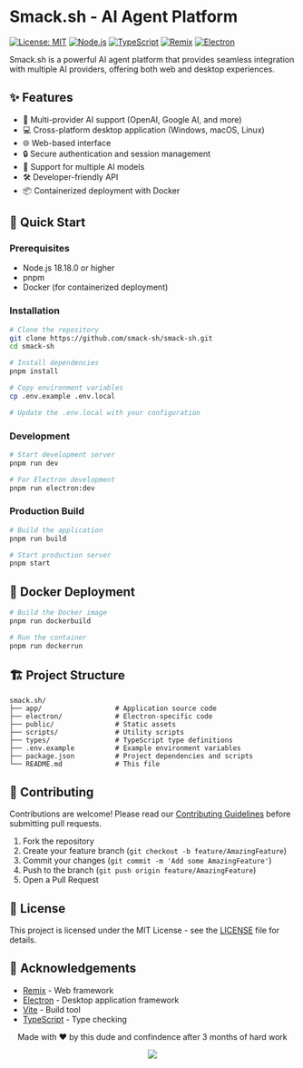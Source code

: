 # Smack.sh - AI Agent Platform

[![License: MIT](https://img.shields.io/badge/License-MIT-yellow.svg)](https://opensource.org/licenses/MIT)
[![Node.js](https://img.shields.io/badge/node-%3E%3D18.18.0-brightgreen)](https://nodejs.org/)
[![TypeScript](https://img.shields.io/badge/TypeScript-4.9.5-blue.svg)](https://www.typescriptlang.org/)
[![Remix](https://img.shields.io/badge/Remix-2.0.1-000000.svg)](https://remix.run/)
[![Electron](https://img.shields.io/badge/Electron-27.1.3-47848F.svg)](https://www.electronjs.org/)

Smack.sh is a powerful AI agent platform that provides seamless integration with multiple AI providers, offering both web and desktop experiences.

## ✨ Features

- 🚀 Multi-provider AI support (OpenAI, Google AI, and more)
- 💻 Cross-platform desktop application (Windows, macOS, Linux)
- 🌐 Web-based interface
- 🔒 Secure authentication and session management
- 🧠 Support for multiple AI models
- 🛠️ Developer-friendly API
- 📦 Containerized deployment with Docker

## 🚀 Quick Start

### Prerequisites

- Node.js 18.18.0 or higher
- pnpm
- Docker (for containerized deployment)

### Installation

```bash
# Clone the repository
git clone https://github.com/smack-sh/smack-sh.git
cd smack-sh

# Install dependencies
pnpm install

# Copy environment variables
cp .env.example .env.local

# Update the .env.local with your configuration
```

### Development

```bash
# Start development server
pnpm run dev

# For Electron development
pnpm run electron:dev
```

### Production Build

```bash
# Build the application
pnpm run build

# Start production server
pnpm start
```

## 🐳 Docker Deployment

```bash
# Build the Docker image
pnpm run dockerbuild

# Run the container
pnpm run dockerrun
```

## 🏗️ Project Structure

```
smack.sh/
├── app/                  # Application source code
├── electron/             # Electron-specific code
├── public/               # Static assets
├── scripts/              # Utility scripts
├── types/                # TypeScript type definitions
├── .env.example          # Example environment variables
├── package.json          # Project dependencies and scripts
└── README.md             # This file
```

## 🤝 Contributing

Contributions are welcome! Please read our [Contributing Guidelines](CONTRIBUTING.md) before submitting pull requests.

1. Fork the repository
2. Create your feature branch (`git checkout -b feature/AmazingFeature`)
3. Commit your changes (`git commit -m 'Add some AmazingFeature'`)
4. Push to the branch (`git push origin feature/AmazingFeature`)
5. Open a Pull Request

## 📄 License

This project is licensed under the MIT License - see the [LICENSE](LICENSE) file for details.

## 🙏 Acknowledgements

- [Remix](https://remix.run/) - Web framework
- [Electron](https://www.electronjs.org/) - Desktop application framework
- [Vite](https://vitejs.dev/) - Build tool
- [TypeScript](https://www.typescriptlang.org/) - Type checking


<div align="center">
Made with ❤️ by this dude
and confindence after 3 months of hard work

  ![](https://github.com/user-attachments/assets/253449dc-0973-4ef2-acdb-c30f1194b463)

</div>
